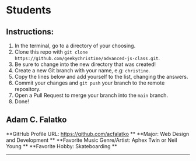 # Students

## Instructions:

1. In the terminal, go to a directory of your choosing.
2. Clone this repo with `git clone https://github.com/geekychristine/advanced-js-class.git`.
3. Be sure to change into the new directory that was created!
4. Create a new Git branch with your name, e.g: `christine`.
5. Copy the lines below and add yourself to the list, changing the answers.
6. Commit your changes and `git push` your branch to the remote repository.
7. Open a Pull Request to merge your branch into the `main` branch.
8. Done!

## Adam C. Falatko

**GitHub Profile URL: https://github.com/acfalatko **
**Major: Web Design and Development ** 
**Favorite Music Genre/Artist: Aphex Twin or Neil Young **
**Favorite Hobby: Skateboarding **

---

